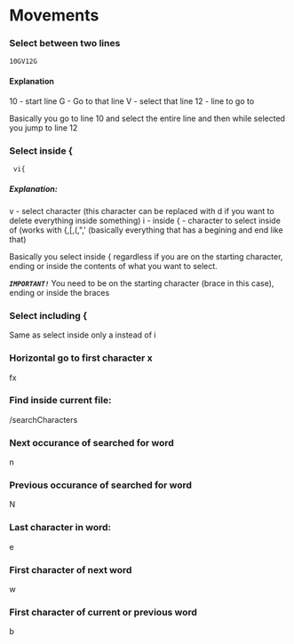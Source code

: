 # Movements

### Select between two lines

```10GV12G```

#### Explanation

10 - start line
G - Go to that line
V - select that line
12 - line to go to 

Basically you go to line 10 and select the entire line and then while selected you jump to line 12

### Select inside {

``` vi{```

##### Explanation:

v - select character (this character can be replaced with d if you want to delete everything inside something)
i - inside
{ - character to select inside of (works with {,[,(,",' (basically everything that has a begining and end like that)

Basically you select inside { regardless if you are on the starting character, ending or inside the contents of what you want to select. 

***```IMPORTANT!```*** You need to be on the starting character (brace in this case), ending or inside the braces

### Select including {

Same as select inside only a instead of i


### Horizontal go to first character x

fx


### Find inside current file:

/searchCharacters

### Next occurance of searched for word

n

### Previous occurance of searched for word

N

### Last character in word:

e

### First character of next word

w

### First character of current or previous word

b
